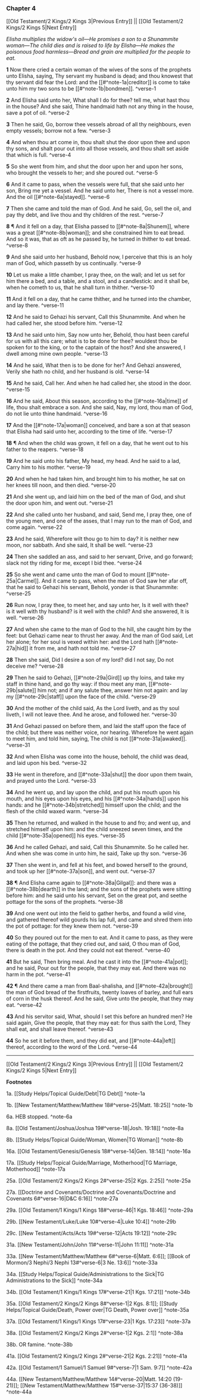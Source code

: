 ### Chapter 4

[[Old Testament/2 Kings/2 Kings 3|Previous Entry]]  ||  [[Old Testament/2 Kings/2 Kings 5|Next Entry]]

*Elisha multiplies the widow's oil—He promises a son to a Shunammite woman—The child dies and is raised to life by Elisha—He makes the poisonous food harmless—Bread and grain are multiplied for the people to eat.*

**1**  Now there cried a certain woman of the wives of the sons of the prophets unto Elisha, saying, Thy servant my husband is dead; and thou knowest that thy servant did fear the Lord: and the [[#^note-1a|creditor]] is come to take unto him my two sons to be [[#^note-1b|bondmen]]. ^verse-1

**2**  And Elisha said unto her, What shall I do for thee? tell me, what hast thou in the house? And she said, Thine handmaid hath not any thing in the house, save a pot of oil. ^verse-2

**3**  Then he said, Go, borrow thee vessels abroad of all thy neighbours, even empty vessels; borrow not a few. ^verse-3

**4**  And when thou art come in, thou shalt shut the door upon thee and upon thy sons, and shalt pour out into all those vessels, and thou shalt set aside that which is full. ^verse-4

**5**  So she went from him, and shut the door upon her and upon her sons, who brought the vessels to her; and she poured out. ^verse-5

**6**  And it came to pass, when the vessels were full, that she said unto her son, Bring me yet a vessel. And he said unto her, There is not a vessel more. And the oil [[#^note-6a|stayed]]. ^verse-6

**7**  Then she came and told the man of God. And he said, Go, sell the oil, and pay thy debt, and live thou and thy children of the rest. ^verse-7

**8**  ¶ And it fell on a day, that Elisha passed to [[#^note-8a|Shunem]], where was a great [[#^note-8b|woman]]; and she constrained him to eat bread. And so it was, that as oft as he passed by, he turned in thither to eat bread. ^verse-8

**9**  And she said unto her husband, Behold now, I perceive that this is an holy man of God, which passeth by us continually. ^verse-9

**10**  Let us make a little chamber, I pray thee, on the wall; and let us set for him there a bed, and a table, and a stool, and a candlestick: and it shall be, when he cometh to us, that he shall turn in thither. ^verse-10

**11**  And it fell on a day, that he came thither, and he turned into the chamber, and lay there. ^verse-11

**12**  And he said to Gehazi his servant, Call this Shunammite. And when he had called her, she stood before him. ^verse-12

**13**  And he said unto him, Say now unto her, Behold, thou hast been careful for us with all this care; what is to be done for thee? wouldest thou be spoken for to the king, or to the captain of the host? And she answered, I dwell among mine own people. ^verse-13

**14**  And he said, What then is to be done for her? And Gehazi answered, Verily she hath no child, and her husband is old. ^verse-14

**15**  And he said, Call her. And when he had called her, she stood in the door. ^verse-15

**16**  And he said, About this season, according to the [[#^note-16a|time]] of life, thou shalt embrace a son. And she said, Nay, my lord, thou man of God, do not lie unto thine handmaid. ^verse-16

**17**  And the [[#^note-17a|woman]] conceived, and bare a son at that season that Elisha had said unto her, according to the time of life. ^verse-17

**18**  ¶ And when the child was grown, it fell on a day, that he went out to his father to the reapers. ^verse-18

**19**  And he said unto his father, My head, my head. And he said to a lad, Carry him to his mother. ^verse-19

**20**  And when he had taken him, and brought him to his mother, he sat on her knees till noon, and then died. ^verse-20

**21**  And she went up, and laid him on the bed of the man of God, and shut the door upon him, and went out. ^verse-21

**22**  And she called unto her husband, and said, Send me, I pray thee, one of the young men, and one of the asses, that I may run to the man of God, and come again. ^verse-22

**23**  And he said, Wherefore wilt thou go to him to day? it is neither new moon, nor sabbath. And she said, It shall be well. ^verse-23

**24**  Then she saddled an ass, and said to her servant, Drive, and go forward; slack not thy riding for me, except I bid thee. ^verse-24

**25**  So she went and came unto the man of God to mount [[#^note-25a|Carmel]]. And it came to pass, when the man of God saw her afar off, that he said to Gehazi his servant, Behold, yonder is that Shunammite: ^verse-25

**26**  Run now, I pray thee, to meet her, and say unto her, Is it well with thee? is it well with thy husband? is it well with the child? And she answered, It is well. ^verse-26

**27**  And when she came to the man of God to the hill, she caught him by the feet: but Gehazi came near to thrust her away. And the man of God said, Let her alone; for her soul is vexed within her: and the Lord hath [[#^note-27a|hid]] it from me, and hath not told me. ^verse-27

**28**  Then she said, Did I desire a son of my lord? did I not say, Do not deceive me? ^verse-28

**29**  Then he said to Gehazi, [[#^note-29a|Gird]] up thy loins, and take my staff in thine hand, and go thy way: if thou meet any man, [[#^note-29b|salute]] him not; and if any salute thee, answer him not again: and lay my [[#^note-29c|staff]] upon the face of the child. ^verse-29

**30**  And the mother of the child said, As the Lord liveth, and as thy soul liveth, I will not leave thee. And he arose, and followed her. ^verse-30

**31**  And Gehazi passed on before them, and laid the staff upon the face of the child; but there was neither voice, nor hearing. Wherefore he went again to meet him, and told him, saying, The child is not [[#^note-31a|awaked]]. ^verse-31

**32**  And when Elisha was come into the house, behold, the child was dead, and laid upon his bed. ^verse-32

**33**  He went in therefore, and [[#^note-33a|shut]] the door upon them twain, and prayed unto the Lord. ^verse-33

**34**  And he went up, and lay upon the child, and put his mouth upon his mouth, and his eyes upon his eyes, and his [[#^note-34a|hands]] upon his hands: and he [[#^note-34b|stretched]] himself upon the child; and the flesh of the child waxed warm. ^verse-34

**35**  Then he returned, and walked in the house to and fro; and went up, and stretched himself upon him: and the child sneezed seven times, and the child [[#^note-35a|opened]] his eyes. ^verse-35

**36**  And he called Gehazi, and said, Call this Shunammite. So he called her. And when she was come in unto him, he said, Take up thy son. ^verse-36

**37**  Then she went in, and fell at his feet, and bowed herself to the ground, and took up her [[#^note-37a|son]], and went out. ^verse-37

**38**  ¶ And Elisha came again to [[#^note-38a|Gilgal]]: and there was a [[#^note-38b|dearth]] in the land; and the sons of the prophets were sitting before him: and he said unto his servant, Set on the great pot, and seethe pottage for the sons of the prophets. ^verse-38

**39**  And one went out into the field to gather herbs, and found a wild vine, and gathered thereof wild gourds his lap full, and came and shred them into the pot of pottage: for they knew them not. ^verse-39

**40**  So they poured out for the men to eat. And it came to pass, as they were eating of the pottage, that they cried out, and said, O thou man of God, there is death in the pot. And they could not eat thereof. ^verse-40

**41**  But he said, Then bring meal. And he cast it into the [[#^note-41a|pot]]; and he said, Pour out for the people, that they may eat. And there was no harm in the pot. ^verse-41

**42**  ¶ And there came a man from Baal-shalisha, and [[#^note-42a|brought]] the man of God bread of the firstfruits, twenty loaves of barley, and full ears of corn in the husk thereof. And he said, Give unto the people, that they may eat. ^verse-42

**43**  And his servitor said, What, should I set this before an hundred men? He said again, Give the people, that they may eat: for thus saith the Lord, They shall eat, and shall leave thereof. ^verse-43

**44**  So he set it before them, and they did eat, and [[#^note-44a|left]] thereof, according to the word of the Lord. ^verse-44


---
[[Old Testament/2 Kings/2 Kings 3|Previous Entry]]  ||  [[Old Testament/2 Kings/2 Kings 5|Next Entry]]


**Footnotes**


1a. [[Study Helps/Topical Guide/Debt|TG Debt]] ^note-1a

1b. [[New Testament/Matthew/Matthew 18#^verse-25|Matt. 18:25]] ^note-1b

6a. HEB stopped. ^note-6a

8a. [[Old Testament/Joshua/Joshua 19#^verse-18|Josh. 19:18]] ^note-8a

8b. [[Study Helps/Topical Guide/Woman, Women|TG Woman]] ^note-8b

16a. [[Old Testament/Genesis/Genesis 18#^verse-14|Gen. 18:14]] ^note-16a

17a. [[Study Helps/Topical Guide/Marriage, Motherhood|TG Marriage, Motherhood]] ^note-17a

25a. [[Old Testament/2 Kings/2 Kings 2#^verse-25|2 Kgs. 2:25]] ^note-25a

27a. [[Doctrine and Covenants/Doctrine and Covenants/Doctrine and Covenants 6#^verse-16|D&C 6:16]] ^note-27a

29a. [[Old Testament/1 Kings/1 Kings 18#^verse-46|1 Kgs. 18:46]] ^note-29a

29b. [[New Testament/Luke/Luke 10#^verse-4|Luke 10:4]] ^note-29b

29c. [[New Testament/Acts/Acts 19#^verse-12|Acts 19:12]] ^note-29c

31a. [[New Testament/John/John 11#^verse-11|John 11:11]] ^note-31a

33a. [[New Testament/Matthew/Matthew 6#^verse-6|Matt. 6:6]]; [[Book of Mormon/3 Nephi/3 Nephi 13#^verse-6|3 Ne. 13:6]] ^note-33a

34a. [[Study Helps/Topical Guide/Administrations to the Sick|TG Administrations to the Sick]] ^note-34a

34b. [[Old Testament/1 Kings/1 Kings 17#^verse-21|1 Kgs. 17:21]] ^note-34b

35a. [[Old Testament/2 Kings/2 Kings 8#^verse-1|2 Kgs. 8:1]]; [[Study Helps/Topical Guide/Death, Power over|TG Death, Power over]] ^note-35a

37a. [[Old Testament/1 Kings/1 Kings 17#^verse-23|1 Kgs. 17:23]] ^note-37a

38a. [[Old Testament/2 Kings/2 Kings 2#^verse-1|2 Kgs. 2:1]] ^note-38a

38b. OR famine. ^note-38b

41a. [[Old Testament/2 Kings/2 Kings 2#^verse-21|2 Kgs. 2:21]] ^note-41a

42a. [[Old Testament/1 Samuel/1 Samuel 9#^verse-7|1 Sam. 9:7]] ^note-42a

44a. [[New Testament/Matthew/Matthew 14#^verse-20|Matt. 14:20 (19-21)]]; [[New Testament/Matthew/Matthew 15#^verse-37|15:37 (36-38)]] ^note-44a